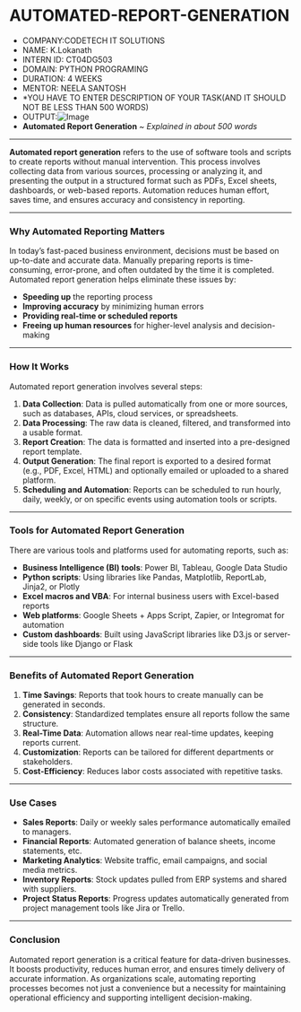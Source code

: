 # AUTOMATED-REPORT-GENERATION
* COMPANY:CODETECH IT SOLUTIONS
* NAME: K.Lokanath
* INTERN ID: CT04DG503
* DOMAIN: PYTHON PROGRAMING
* DURATION: 4 WEEKS
* MENTOR: NEELA SANTOSH
* *YOU HAVE TO ENTER DESCRIPTION OF YOUR TASK(AND IT SHOULD NOT BE LESS THAN 500 WORDS)
* OUTPUT:![Image](https://github.com/user-attachments/assets/be4496f7-ee6c-43ca-a198-ff57fd245ff6)
* **Automated Report Generation**
*\~ Explained in about 500 words*

---

**Automated report generation** refers to the use of software tools and scripts to create reports without manual intervention. This process involves collecting data from various sources, processing or analyzing it, and presenting the output in a structured format such as PDFs, Excel sheets, dashboards, or web-based reports. Automation reduces human effort, saves time, and ensures accuracy and consistency in reporting.

---

### Why Automated Reporting Matters

In today’s fast-paced business environment, decisions must be based on up-to-date and accurate data. Manually preparing reports is time-consuming, error-prone, and often outdated by the time it is completed. Automated report generation helps eliminate these issues by:

* **Speeding up** the reporting process
* **Improving accuracy** by minimizing human errors
* **Providing real-time or scheduled reports**
* **Freeing up human resources** for higher-level analysis and decision-making

---

### How It Works

Automated report generation involves several steps:

1. **Data Collection**: Data is pulled automatically from one or more sources, such as databases, APIs, cloud services, or spreadsheets.
2. **Data Processing**: The raw data is cleaned, filtered, and transformed into a usable format.
3. **Report Creation**: The data is formatted and inserted into a pre-designed report template.
4. **Output Generation**: The final report is exported to a desired format (e.g., PDF, Excel, HTML) and optionally emailed or uploaded to a shared platform.
5. **Scheduling and Automation**: Reports can be scheduled to run hourly, daily, weekly, or on specific events using automation tools or scripts.

---

### Tools for Automated Report Generation

There are various tools and platforms used for automating reports, such as:

* **Business Intelligence (BI) tools**: Power BI, Tableau, Google Data Studio
* **Python scripts**: Using libraries like Pandas, Matplotlib, ReportLab, Jinja2, or Plotly
* **Excel macros and VBA**: For internal business users with Excel-based reports
* **Web platforms**: Google Sheets + Apps Script, Zapier, or Integromat for automation
* **Custom dashboards**: Built using JavaScript libraries like D3.js or server-side tools like Django or Flask

---

### Benefits of Automated Report Generation

1. **Time Savings**: Reports that took hours to create manually can be generated in seconds.
2. **Consistency**: Standardized templates ensure all reports follow the same structure.
3. **Real-Time Data**: Automation allows near real-time updates, keeping reports current.
4. **Customization**: Reports can be tailored for different departments or stakeholders.
5. **Cost-Efficiency**: Reduces labor costs associated with repetitive tasks.

---

### Use Cases

* **Sales Reports**: Daily or weekly sales performance automatically emailed to managers.
* **Financial Reports**: Automated generation of balance sheets, income statements, etc.
* **Marketing Analytics**: Website traffic, email campaigns, and social media metrics.
* **Inventory Reports**: Stock updates pulled from ERP systems and shared with suppliers.
* **Project Status Reports**: Progress updates automatically generated from project management tools like Jira or Trello.

---

### Conclusion

Automated report generation is a critical feature for data-driven businesses. It boosts productivity, reduces human error, and ensures timely delivery of accurate information. As organizations scale, automating reporting processes becomes not just a convenience but a necessity for maintaining operational efficiency and supporting intelligent decision-making.


